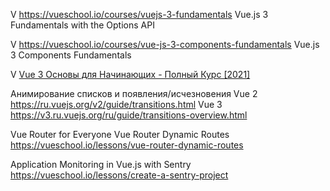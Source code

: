V https://vueschool.io/courses/vuejs-3-fundamentals
  Vue.js 3 Fundamentals with the Options API

V https://vueschool.io/courses/vue-js-3-components-fundamentals
  Vue.js 3 Components Fundamentals

V [Vue 3 Основы для Начинающих - Полный Курс [2021]](https://www.youtube.com/watch?v=p059z-0JTFg)

Анимирование списков и появления/исчезновения
  Vue 2 
    https://ru.vuejs.org/v2/guide/transitions.html
  Vue 3
    https://v3.ru.vuejs.org/ru/guide/transitions-overview.html

Vue Router for Everyone
  Vue Router Dynamic Routes
    https://vueschool.io/lessons/vue-router-dynamic-routes



Application Monitoring in Vue.js with Sentry
  https://vueschool.io/lessons/create-a-sentry-project

